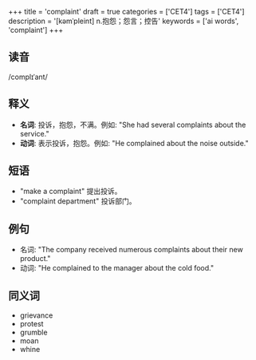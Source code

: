 +++
title = 'complaint'
draft = true
categories = ['CET4']
tags = ['CET4']
description = '[kəmˈpleint] n.抱怨；怨言；控告'
keywords = ['ai words', 'complaint']
+++

## 读音
/complɪˈant/

## 释义
- **名词**: 投诉，抱怨，不满。例如: "She had several complaints about the service."
- **动词**: 表示投诉，抱怨。例如: "He complained about the noise outside."

## 短语
- "make a complaint" 提出投诉。
- "complaint department" 投诉部门。

## 例句
- 名词: "The company received numerous complaints about their new product."
- 动词: "He complained to the manager about the cold food."

## 同义词
- grievance
- protest
- grumble
- moan
- whine

